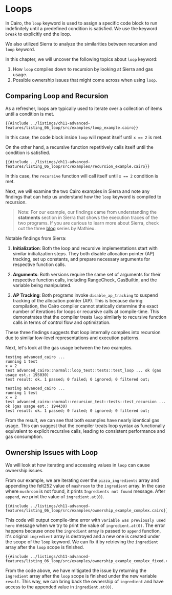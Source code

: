 # Loops 

In Cairo, the `loop` keyword is used to assign a specific code block to run indefinitely until a predefined condition is satisfied. We use the keyword `break` to explicitly end the loop. 

We also utilized Sierra to analyze the similarities between recursion and `loop` keyword.  

In this chapter, we will uncover the following topics about `loop` keyword: 

1. How `loop` compiles down to recursion by looking at Sierra and gas usage. 
2. Possible ownership issues that might come across when using `loop`. 


## Comparing Loop and Recursion

As a refresher, loops are typically used to iterate over a collection of items until a condition is met.

```rust,noplayground
{{#include ../listings/ch11-advanced-features/listing_06_loop/src/examples/loop_example.cairo}}
```

In this case, the code block inside `loop` will repeat itself until `x == 2` is met. 

On the other hand, a recursive function repetitively calls itself until the condition is satisfied. 

```rust,noplayground
{{#include ../listings/ch11-advanced-features/listing_06_loop/src/examples/recursion_example.cairo}}
```

In this case, the `recursive` function will call itself until `x == 2` condition is met. 

Next, we will examine the two Cairo examples in Sierra and note any findings that can help us understand how the `loop` keyword is compiled to recursion. 

>Note: For our example, our findings came from understanding the **statments** section in Sierra that shows the execution traces of the two programs. If you are curious to learn more about Sierra, check out the three [blog](https://medium.com/nethermind-eth/under-the-hood-of-cairo-1-0-exploring-sierra-7f32808421f5) series by Mathieu. 

Notable findings from Sierra: 

1. **Initialization**: Both the loop and recursive implementations start with similar initialization steps. They both disable allocation pointer (AP) tracking, set up constants, and prepare necessary arguments for respective function calls. 

2. **Arguments**: Both versions require the same set of arguments for their respective function calls, including RangeCheck, GasBuiltin, and the variable being manipulated. 

3. **AP Tracking**: Both programs invoke `disable_ap_tracking` to suspend tracking of the allocation pointer (AP). This is because during compilation, the Cairo compiler cannot statically determine the exact number of iterations for loops or recursive calls at compile-time. This demonstrates that the compiler treats `loop` similarly to recursive function calls in terms of control flow and optimization.

These three findings suggests that loop internally compiles into recursion due to similar low-level representations and execution patterns. 

Next, let's look at the gas usage between the two examples.

```bash,noplayground
testing advanced_cairo ...
running 1 test
x = 2
test advanced_cairo::normal::loop_test::tests::test_loop ... ok (gas usage est.: 195030)
test result: ok. 1 passed; 0 failed; 0 ignored; 0 filtered out;
```

```bash,noplayground
testing advanced_cairo ...
running 1 test
x = 2
test advanced_cairo::normal::recursion_test::tests::test_recursion ... ok (gas usage est.: 194430)
test result: ok. 1 passed; 0 failed; 0 ignored; 0 filtered out;
```

From the result, we can see that both examples have nearly identical gas usage. This can suggest that the compiler treats loop syntax as functionally equivalent to explicit recursive calls, leading to consistent performance and gas consumption. 

## Ownership Issues with Loop

We will look at how iterating and accessing values in `loop` can cause ownership issues. 

From our example, we are iterating over the `pizza_ingredients` array and appending the felt252 value of `mushroom` to the `ingredient` array. In the case where `mushroom` is not found, it prints `Ingredients not found` message. After `append`, we print the value of `ingredient.at(0)`. 

```rust,noplayground
{{#include ../listings/ch11-advanced-features/listing_06_loop/src/examples/ownership_example_complex.cairo}}
```

This code will output compile-time error with `variable was previously used here` message when we try to print the value of `ingredient.at(0)`. The error happens because once the `ingredient` array is passed to `append` function, it's original `ingredient` array is destroyed and a new one is created under the scope of the `loop` keyword. We can fix it by retrieving the `ingredient` array after the `loop` scope is finished. 

```rust,noplayground
{{#include ../listings/ch11-advanced-features/listing_06_loop/src/examples/ownership_example_complex_fixed.cairo}}
``` 

From the code above, we have mitigated the issue by returning the `ingredient` array after the `loop` scope is finished under the new variable `result`. This way, we can bring back the ownership of `ingredient` and have access to the appended value in `ingredient.at(0)`. 


